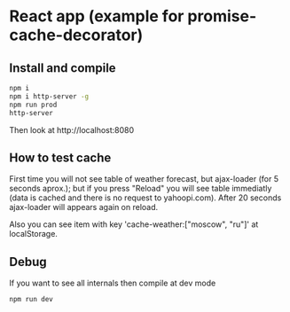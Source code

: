 # React app (example for promise-cache-decorator)


## Install and compile
```bash
npm i
npm i http-server -g
npm run prod
http-server
```
Then look at http://localhost:8080

## How to test cache
First time you will not see  table of weather forecast, but ajax-loader (for 5 seconds aprox.); but if you press "Reload" you will see table immediatly (data is cached and there is no request to yahoopi.com). After 20 seconds ajax-loader will appears again on reload.

Also you can see item with key 'cache-weather:["moscow", "ru"]' at localStorage.

## Debug
If you want to see all internals then compile at dev mode
```bash
npm run dev
```
